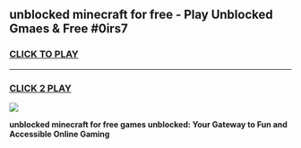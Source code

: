 
## unblocked minecraft for free - Play Unblocked Gmaes & Free #0irs7
<h3>
<a href="https://news.freeplayer.one?title=unblocked_minecraft_for_free&ref=24F">CLICK TO PLAY</a></h3>
<hr>

<h3>
<a href="https://news.freeplayer.one?title=unblocked_minecraft_for_free&ref=24F">CLICK 2 PLAY</a>
  
</h3>

<a href="https://news.freeplayer.one?title=unblocked_minecraft_for_free&ref=24F/"><img src="https://clearcache.store/games.png"></a>


**unblocked minecraft for free games unblocked: Your Gateway to Fun and Accessible Online Gaming**
